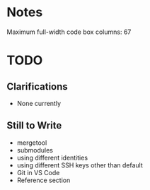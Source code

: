 # Notes

Maximum full-width code box columns: 67

# TODO

## Clarifications

* None currently

## Still to Write

* mergetool
* submodules
* using different identities
* using different SSH keys other than default
* Git in VS Code
* Reference section
